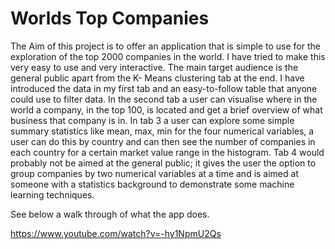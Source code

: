 # Worlds Top Companies

The Aim of this project is to offer an application that is simple to use for the exploration of the top 2000 companies in the world. I have tried to make this very easy to use and very interactive. The main target audience is the general public apart from the K- Means clustering tab at the end.
I have introduced the data in my first tab and an easy-to-follow table that anyone could use to filter data.
In the second tab a user can visualise where in the world a company, in the top 100, is located and get a brief overview of what business that company is in. 
In tab 3 a user can explore some simple summary statistics like mean, max, min for the four numerical variables, a user can do this by country and can then see the number of companies in each country for a certain market value range in the histogram. 
Tab 4 would probably not be aimed at the general public; it gives the user the option to group companies by two numerical variables at a time and is aimed at someone with a statistics background to demonstrate some machine learning techniques. 


See below a walk through of what the app does.

https://www.youtube.com/watch?v=-hy1NpmU2Qs
